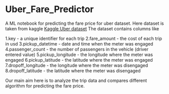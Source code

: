 # Uber_Fare_Predictor
A ML notebook for predicting the fare price for uber dataset. Here dataset is taken from kaggle [Kaggle Uber dataset](https://www.kaggle.com/yasserh/uber-fares-dataset)
The dataset contains columns like 

1.key - a unique identifier for each trip
2.fare_amount - the cost of each trip in usd
3.pickup_datetime - date and time when the meter was engaged
4.passenger_count - the number of passengers in the vehicle (driver entered value)
5.pickup_longitude - the longitude where the meter was engaged
6.pickup_latitude - the latitude where the meter was engaged
7.dropoff_longitude - the longitude where the meter was disengaged
8.dropoff_latitude - the latitude where the meter was disengaged

Our main aim here is to analyze the trip data and compares different algorithm for predicting the fare price.


